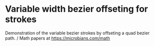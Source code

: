 # Variable width bezier offseting for strokes
Demonstration of the variable bezier strokes by offseting a quad bezier path. / Math papers at https://microbians.com/math
